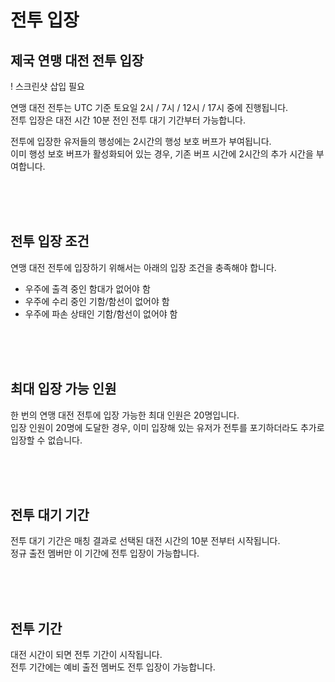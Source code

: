 # 전투 입장

## 제국 연맹 대전 전투 입장

! 스크린샷 삽입 필요

연맹 대전 전투는 UTC 기준 토요일 2시 / 7시 / 12시 / 17시 중에 진행됩니다.<br>
전투 입장은 대전 시간 10분 전인 전투 대기 기간부터 가능합니다.

전투에 입장한 유저들의 행성에는 2시간의 행성 보호 버프가 부여됩니다.<br>
이미 행성 보호 버프가 활성화되어 있는 경우, 기존 버프 시간에 2시간의 추가 시간을 부여합니다.

<br>
<br>
<br>


## 전투 입장 조건
 
연맹 대전 전투에 입장하기 위해서는 아래의 입장 조건을 충족해야 합니다.

- 우주에 출격 중인 함대가 없어야 함<br>
- 우주에 수리 중인 기함/함선이 없어야 함<br>
- 우주에 파손 상태인 기함/함선이 없어야 함

<br>
<br>
<br>


## 최대 입장 가능 인원
 
한 번의 연맹 대전 전투에 입장 가능한 최대 인원은 20명입니다.<br>
입장 인원이 20명에 도달한 경우, 이미 입장해 있는 유저가 전투를 포기하더라도 추가로 입장할 수 없습니다.

<br>
<br>
<br>


## 전투 대기 기간
 
전투 대기 기간은 매칭 결과로 선택된 대전 시간의 10분 전부터 시작됩니다.<br>
정규 출전 멤버만 이 기간에 전투 입장이 가능합니다.

<br>
<br>
<br>
 

## 전투 기간
 
대전 시간이 되면 전투 기간이 시작됩니다.<br>
전투 기간에는 예비 출전 멤버도 전투 입장이 가능합니다.

<br>
<br>
<br>
